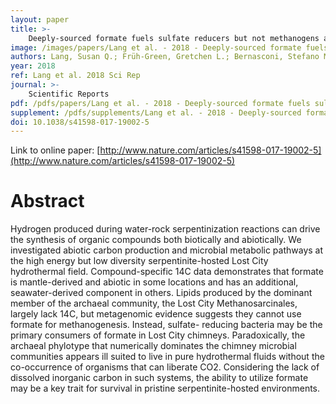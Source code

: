 ```yaml
---
layout: paper
title: >-
    Deeply-sourced formate fuels sulfate reducers but not methanogens at Lost City hydrothermal field
image: /images/papers/Lang et al. - 2018 - Deeply-sourced formate fuels sulfate reducers but .png
authors: Lang, Susan Q.; Früh-Green, Gretchen L.; Bernasconi, Stefano M.; Brazelton, William J.; Schrenk, Matthew O.; McGonigle, Julia M.
year: 2018
ref: Lang et al. 2018 Sci Rep
journal: >-
    Scientific Reports
pdf: /pdfs/papers/Lang et al. - 2018 - Deeply-sourced formate fuels sulfate reducers but .pdf
supplement: /pdfs/supplements/Lang et al. - 2018 - Deeply-sourced formate fuels sulfate reducers but .pdf
doi: 10.1038/s41598-017-19002-5
---
```


Link to online paper: [http://www.nature.com/articles/s41598-017-19002-5](http://www.nature.com/articles/s41598-017-19002-5)

# Abstract

Hydrogen produced during water-rock serpentinization reactions can drive the synthesis of organic compounds both biotically and abiotically. We investigated abiotic carbon production and microbial metabolic pathways at the high energy but low diversity serpentinite-hosted Lost City hydrothermal field. Compound-specific 14C data demonstrates that formate is mantle-derived and abiotic in some locations and has an additional, seawater-derived component in others. Lipids produced by the dominant member of the archaeal community, the Lost City Methanosarcinales, largely lack 14C,
but metagenomic evidence suggests they cannot use formate for methanogenesis. Instead, sulfate- reducing bacteria may be the primary consumers of formate in Lost City chimneys. Paradoxically,
the archaeal phylotype that numerically dominates the chimney microbial communities appears ill suited to live in pure hydrothermal fluids without the co-occurrence of organisms that can liberate CO2. Considering the lack of dissolved inorganic carbon in such systems, the ability to utilize formate may be a key trait for survival in pristine serpentinite-hosted environments.

